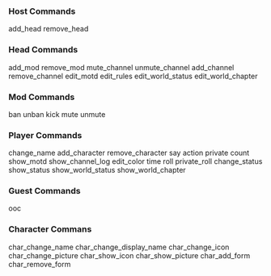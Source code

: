 ### Host Commands
add_head
remove_head

### Head Commands
add_mod
remove_mod
mute_channel
unmute_channel
add_channel
remove_channel
edit_motd
edit_rules
edit_world_status
edit_world_chapter

### Mod Commands
ban
unban
kick
mute
unmute

### Player Commands
change_name
add_character
remove_character
say
action
private
count
show_motd
show_channel_log
edit_color
time
roll
private_roll
change_status
show_status
show_world_status
show_world_chapter

### Guest Commands
ooc

### Character Commans
char_change_name
char_change_display_name
char_change_icon
char_change_picture
char_show_icon
char_show_picture
char_add_form
char_remove_form